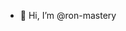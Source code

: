 - 👋 Hi, I’m @ron-mastery

<!---
ron-mastery/ron-mastery is a ✨ special ✨ repository because its `README.md` (this file) appears on your GitHub profile.
You can click the Preview link to take a look at your changes.
--->
